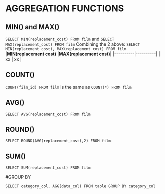 # AGGREGATION FUNCTIONS

## MIN() and MAX()
```SELECT MIN(replacement_cost) FROM film``` and ```SELECT MAX(replacement_cost) FROM film```
Combining the 2 above: 
```SELECT MIN(replacement_cost), MAX(replacement_cost) FROM film```
|**MIN(replacement cost)** |**MAX(replacement cost)**|
|----------|----------|
| xx    | xx    |
<br>

## COUNT()
```COUNT(film_id) FROM film``` is the same as ```COUNT(*) FROM film```

## AVG()
```SELECT AVG(replacement_cost) FROM film```

## ROUND()
```SELECT ROUND(AVG(replacement_cost),2) FROM film```

## SUM()
```SELECT SUM(replacement_cost) FROM film```

#GROUP BY

`SELECT category_col, AGG(data_col) FROM table GROUP BY category_col`

